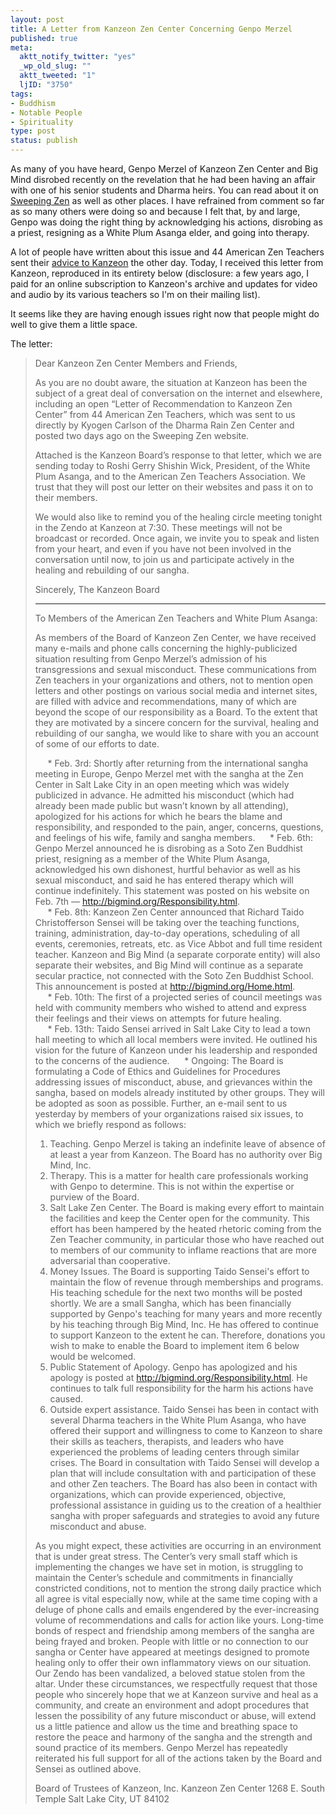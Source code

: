 ```yaml
--- 
layout: post
title: A Letter from Kanzeon Zen Center Concerning Genpo Merzel
published: true
meta: 
  aktt_notify_twitter: "yes"
  _wp_old_slug: ""
  aktt_tweeted: "1"
  ljID: "3750"
tags: 
- Buddhism
- Notable People
- Spirituality
type: post
status: publish
---
```

As many of you have heard, Genpo Merzel of Kanzeon Zen Center and Big Mind disrobed recently on the revelation that he had been having an affair with one of his senior students and Dharma heirs. You can read about it on <a href="http://sweepingzen.com/2011/02/07/dennis-genpo-merzel-disrobes-as-a-zen-priest/">Sweeping Zen</a> as well as other places. I have refrained from comment so far as so many others were doing so and because I felt that, by and large, Genpo was doing the right thing by acknowledging his actions, disrobing as a priest, resigning as a White Plum Asanga elder, and going into therapy.

A lot of people have written about this issue and 44 American Zen Teachers sent their <a href="http://monkeymindonline.blogspot.com/2011/02/zen-teachers-respond-to-genpo-merzel.html">advice to Kanzeon</a> the other day. Today, I received this letter from Kanzeon, reproduced in its entirety below (disclosure: a few years ago, I paid for an online subscription to Kanzeon's archive and updates for video and audio by its various teachers so I'm on their mailing list).

It seems like they are having enough issues right now that people might do well to give them a little space.

The letter:

> Dear Kanzeon Zen Center Members and Friends,
> 
> As you are no doubt aware, the situation at Kanzeon has been the subject of a great deal of conversation on the internet and elsewhere, including an open “Letter of Recommendation to Kanzeon Zen Center” from 44 American Zen Teachers, which was sent to us directly by Kyogen Carlson of the Dharma Rain Zen Center and posted two days ago on the Sweeping Zen website.
>  
> Attached is the Kanzeon Board’s response to that letter, which we are sending today to Roshi Gerry Shishin Wick, President, of the White Plum Asanga, and to the American Zen Teachers Association.  We trust that they will post our letter on their websites and pass it on to their members.
>  
> We would also like to remind you of the healing circle meeting tonight in the Zendo at Kanzeon at 7:30.  These meetings will not be broadcast or recorded.  Once again, we invite you to speak and listen from your heart, and even if you have not been involved in the conversation until now, to join us and participate actively in the healing and rebuilding of our sangha.
>  
> Sincerely,
> The Kanzeon Board
> 
>  *****
> 
>  To Members of the American Zen Teachers and White Plum Asanga: 
> 
> As members of the Board of Kanzeon Zen Center, we have received many e-mails and phone calls concerning the highly-publicized situation resulting from Genpo Merzel’s admission of his transgressions and sexual misconduct. These communications from Zen teachers in your organizations and others, not to mention open letters and other postings on various social media and internet sites, are filled with advice and recommendations, many of which are beyond the scope of our responsibility as a Board. To the extent that they are motivated by a sincere concern for the survival, healing and rebuilding of our sangha, we would like to share with you an account of some of our efforts to date.
>  
> &nbsp;&nbsp;&nbsp;&nbsp;&nbsp;* Feb. 3rd: Shortly after returning from the international sangha meeting in Europe, Genpo Merzel met with the sangha at the Zen Center in Salt Lake City in an open meeting which was widely publicized in advance. He admitted his misconduct (which had already been made public but wasn’t known by all attending), apologized for his actions for which he bears the blame and responsibility, and responded to the pain, anger, concerns, questions, and feelings of his wife, family and sangha members. 
> &nbsp;&nbsp;&nbsp;&nbsp;&nbsp;* Feb. 6th: Genpo Merzel announced he is disrobing as a Soto Zen Buddhist priest, resigning as a member of the White Plum Asanga, acknowledged his own dishonest, hurtful behavior as well as his sexual misconduct, and said he has entered therapy which will continue indefinitely. This statement was posted on his website on Feb. 7th — <a href="http://bigmind.org/Responsibility.html">http://bigmind.org/Responsibility.html</a>.  
> &nbsp;&nbsp;&nbsp;&nbsp;&nbsp;* Feb. 8th: Kanzeon Zen Center announced that Richard Taido Christofferson Sensei will be taking over the teaching functions, training, administration, day-to-day operations, scheduling of all events, ceremonies, retreats, etc. as Vice Abbot and full time resident teacher. Kanzeon and Big Mind (a separate corporate entity) will also separate their websites, and Big Mind will continue as a separate secular practice, not connected with the Soto Zen Buddhist School. This announcement is posted at <a href="http://bigmind.org/Home.html">http://bigmind.org/Home.html</a>.  
> &nbsp;&nbsp;&nbsp;&nbsp;&nbsp;* Feb. 10th: The first of a projected series of council meetings was held with community members who wished to attend and express their feelings and their views on attempts for future healing.  
> &nbsp;&nbsp;&nbsp;&nbsp;&nbsp;* Feb. 13th: Taido Sensei arrived in Salt Lake City to lead a town hall meeting to which all local members were invited. He outlined his vision for the future of Kanzeon under his leadership and responded to the concerns of the audience.
> &nbsp;&nbsp;&nbsp;&nbsp;&nbsp;* Ongoing: The Board is formulating a Code of Ethics and Guidelines for Procedures addressing issues of misconduct, abuse, and grievances within the sangha, based on models already instituted by other groups. They will be adopted as soon as possible.
>  Further, an e-mail sent to us yesterday by members of your organizations raised six issues, to which we briefly respond as follows:
>  
> 1. Teaching. Genpo Merzel is taking an indefinite leave of absence of at least a year from Kanzeon. The Board has no authority over Big Mind, Inc.
> 2. Therapy. This is a matter for health care professionals working with Genpo to determine. This is not within the expertise or purview of the Board.
> 3. Salt Lake Zen Center. The Board is making every effort to maintain the facilities and keep the Center open for the community. This effort has been hampered by the heated rhetoric coming from the Zen Teacher community, in particular those who have reached out to members of our community to inflame reactions that are more adversarial than cooperative.
> 4. Money Issues. The Board is supporting Taido Sensei's effort to maintain the flow of revenue through memberships and programs. His teaching schedule for the next two months will be posted shortly. We are a small Sangha, which has been financially supported by Genpo's teaching for many years and more recently by his teaching through Big Mind, Inc. He has offered to continue to support Kanzeon to the extent he can. Therefore, donations you wish to make to enable the Board to implement item 6 below would be welcomed.
> 5. Public Statement of Apology. Genpo has apologized and his apology is posted at <a href="http://bigmind.org/Responsibility.html">http://bigmind.org/Responsibility.html</a>. He continues to talk full responsibility for the harm his actions have caused.
> 6. Outside expert assistance. Taido Sensei has been in contact with several Dharma teachers in the White Plum Asanga, who have offered their support and willingness to come to Kanzeon to share their skills as teachers, therapists, and leaders who have experienced the problems of leading centers through similar crises. The Board in consultation with Taido Sensei will develop a plan that will include consultation with and participation of these and other Zen teachers. The Board has also been in contact with organizations, which can provide experienced, objective, professional assistance in guiding us to the creation of a healthier sangha with proper safeguards and strategies to avoid any future misconduct and abuse.
>  
> As you might expect, these activities are occurring in an environment that is under great stress. The Center’s very small staff which is implementing the changes we have set in motion, is struggling to maintain the Center’s schedule and commitments in financially constricted conditions, not to mention the strong daily practice which all agree is vital especially now, while at the same time coping with a deluge of phone calls and emails engendered by the ever-increasing volume of recommendations and calls for action like yours. Long-time bonds of respect and friendship among members of the sangha are being frayed and broken. People with little or no connection to our sangha or Center have appeared at meetings designed to promote healing only to offer their own inflammatory views on our situation. Our Zendo has been vandalized, a beloved statue stolen from the altar. 
> Under these circumstances, we respectfully request that those people who sincerely hope that we at Kanzeon survive and heal as a community, and create an environment and adopt procedures that lessen the possibility of any future misconduct or abuse, will extend us a little patience and allow us the time and breathing space to restore the peace and harmony of the sangha and the strength and sound practice of its members. Genpo Merzel has repeatedly reiterated his full support for all of the actions taken by the Board and Sensei as outlined above.
>  
> Board of Trustees of Kanzeon, Inc. 
> Kanzeon Zen Center
> 1268 E. South Temple 
> Salt Lake City, UT 84102
